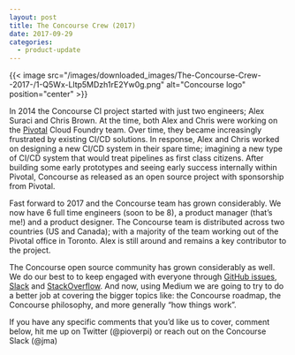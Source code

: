 ```yaml
---
layout: post
title: The Concourse Crew (2017)
date: 2017-09-29
categories:
  - product-update
---
```


{{< image src="/images/downloaded_images/The-Concourse-Crew--2017-/1-Q5Wx-Lltp5MDzh1rE2Yw0g.png" alt="Concourse logo"
position="center" >}}

<!-- more -->

In 2014 the Concourse CI project started with just two engineers; Alex Suraci and Chris Brown. At the time, both Alex
and Chris were working on the [Pivotal](https://medium.com/u/44756b810893) Cloud Foundry team. Over time, they became
increasingly frustrated by existing CI/CD solutions. In response, Alex and Chris worked on designing a new CI/CD system
in their spare time; imagining a new type of CI/CD system that would treat pipelines as first class citizens. After
building some early prototypes and seeing early success internally within Pivotal, Concourse as released as an open
source project with sponsorship from Pivotal.

Fast forward to 2017 and the Concourse team has grown considerably. We now have 6 full time engineers (soon to be 8), a
product manager (that’s me!) and a product designer. The Concourse team is distributed across two countries (US and
Canada); with a majority of the team working out of the Pivotal office in Toronto. Alex is still around and remains a
key contributor to the project.

The Concourse open source community has grown considerably as well. We do our best to to keep engaged with everyone
through [GitHub issues](https://github.com/concourse/concourse/issues), [Slack](https://concourseci.slack.com/)
and [StackOverflow](https://stackoverflow.com/questions/tagged/concourse). And now, using Medium we are going to try to
do a better job at covering the bigger topics like: the Concourse roadmap, the Concourse philosophy, and more generally
“how things work”.

If you have any specific comments that you’d like us to cover, comment below, hit me up on Twitter (@pioverpi) or reach
out on the Concourse Slack (@jma)

